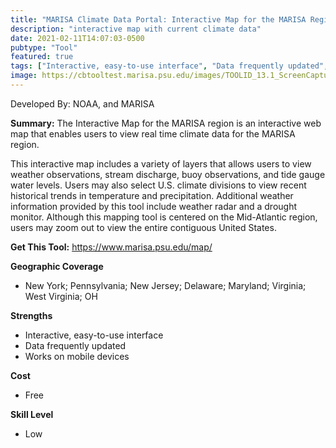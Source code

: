 ```yaml
---
title: "MARISA Climate Data Portal: Interactive Map for the MARISA Region"
description: "interactive map with current climate data"
date: 2021-02-11T14:07:03-0500
pubtype: "Tool"
featured: true
tags: ["Interactive, easy-to-use interface", "Data frequently updated", "Works on mobile devices"]
image: https://cbtooltest.marisa.psu.edu/images/TOOLID_13.1_ScreenCapture-1.png
---
```

Developed By: NOAA, and MARISA

**Summary:** The Interactive Map for the MARISA region is an interactive web map that enables users to view real time climate data for the MARISA region.

This interactive map includes a variety of layers that allows users to view weather observations, stream discharge, buoy observations, and tide gauge water levels. Users may also select U.S. climate divisions to view recent historical trends in temperature and precipitation. Additional weather information provided by this tool include weather radar and a drought monitor. Although this mapping tool is centered on the Mid-Atlantic region, users may zoom out to view the entire contiguous United States.

__**Get This Tool:**__ https://www.marisa.psu.edu/map/

__**Geographic Coverage**__
- New York; Pennsylvania; New Jersey; Delaware; Maryland; Virginia; West Virginia; OH

__**Strengths**__
-  Interactive, easy-to-use interface
-  Data frequently updated
-  Works on mobile devices

__**Cost**__
- Free

__**Skill Level**__
- Low
